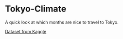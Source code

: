 # Tokyo-Climate
A quick look at which months are nice to travel to Tokyo.

[Dataset from Kaggle](https://www.kaggle.com/datasets/loovmj/tokyo-weather-data)
